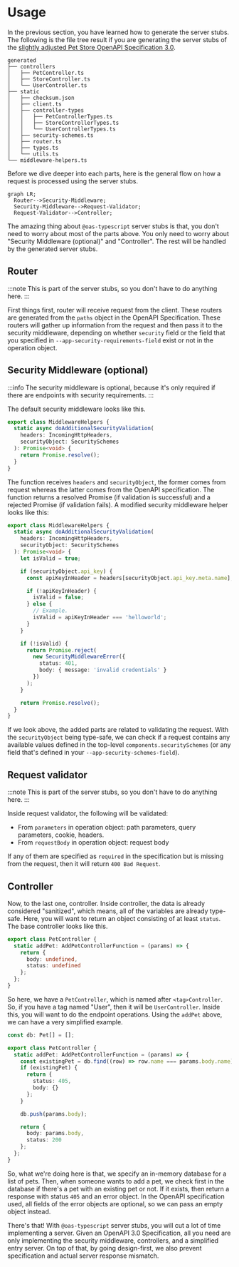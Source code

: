 ---
---

# Usage

In the previous section, you have learned how to generate the server stubs. The following is the file tree result if you are generating the server stubs of the [slightly adjusted Pet Store OpenAPI Specification 3.0](https://github.com/imballinst/oas-typescript/blob/main/packages/shared/src/openapi/api.json).

```
generated
├── controllers
│   ├── PetController.ts
│   ├── StoreController.ts
│   └── UserController.ts
├── static
│   ├── checksum.json
│   ├── client.ts
│   ├── controller-types
│   │   ├── PetControllerTypes.ts
│   │   ├── StoreControllerTypes.ts
│   │   └── UserControllerTypes.ts
│   ├── security-schemes.ts
│   ├── router.ts
│   ├── types.ts
│   └── utils.ts
└── middleware-helpers.ts
```

Before we dive deeper into each parts, here is the general flow on how a request is processed using the server stubs.

```mermaid
graph LR;
  Router-->Security-Middleware;
  Security-Middleware-->Request-Validator;
  Request-Validator-->Controller;
```

The amazing thing about `@oas-typescript` server stubs is that, you don't need to worry about most of the parts above. You only need to worry about "Security Middleware (optional)" and "Controller". The rest will be handled by the generated server stubs.

## Router

:::note
This is part of the server stubs, so you don't have to do anything here.
:::

First things first, router will receive request from the client. These routers are generated from the `paths` object in the OpenAPI Specification. These routers will gather up information from the request and then pass it to the security middleware, depending on whether `security` field or the field that you specified in `--app-security-requirements-field` exist or not in the operation object.

## Security Middleware (optional)

:::info
The security middleware is optional, because it's only required if there are endpoints with security requirements.
:::

The default security middleware looks like this.

<!--SNIPSTART middleware-helpers-vanilla-->

```ts
export class MiddlewareHelpers {
  static async doAdditionalSecurityValidation(
    headers: IncomingHttpHeaders,
    securityObject: SecuritySchemes
  ): Promise<void> {
    return Promise.resolve();
  }
}
```

<!--SNIPEND-->

The function receives `headers` and `securityObject`, the former comes from request whereas the latter comes from the OpenAPI specification. The function returns a resolved Promise (if validation is successful) and a rejected Promise (if validation fails). A modified security middleware helper looks like this:

<!--SNIPSTART middleware-helpers {"highlightedLines": "6-26"}-->

```ts {6-26}
export class MiddlewareHelpers {
  static async doAdditionalSecurityValidation(
    headers: IncomingHttpHeaders,
    securityObject: SecuritySchemes
  ): Promise<void> {
    let isValid = true;

    if (securityObject.api_key) {
      const apiKeyInHeader = headers[securityObject.api_key.meta.name];

      if (!apiKeyInHeader) {
        isValid = false;
      } else {
        // Example.
        isValid = apiKeyInHeader === 'helloworld';
      }
    }

    if (!isValid) {
      return Promise.reject(
        new SecurityMiddlewareError({
          status: 401,
          body: { message: 'invalid credentials' }
        })
      );
    }

    return Promise.resolve();
  }
}
```

<!--SNIPEND-->

If we look above, the added parts are related to validating the request. With the `securityObject` being type-safe, we can check if a request contains any available values defined in the top-level `components.securitySchemes` (or any field that's defined in your `--app-security-schemes-field`).

## Request validator

:::note
This is part of the server stubs, so you don't have to do anything here.
:::

Inside request validator, the following will be validated:

- From `parameters` in operation object: path parameters, query parameters, cookie, headers.
- From `requestBody` in operation object: request body

If any of them are specified as `required` in the specification but is missing from the request, then it will return `400 Bad Request`.

## Controller

Now, to the last one, controller. Inside controller, the data is already considered "sanitized", which means, all of the variables are already type-safe. Here, you will want to return an object consisting of at least `status`. The base controller looks like this.

```ts
export class PetController {
  static addPet: AddPetControllerFunction = (params) => {
    return {
      body: undefined,
      status: undefined
    };
  };
}
```

So here, we have a `PetController`, which is named after `<tag>Controller`. So, if you have a tag named "User", then it will be `UserController`. Inside this, you will want to do the endpoint operations. Using the `addPet` above, we can have a very simplified example.

```ts
const db: Pet[] = [];

export class PetController {
  static addPet: AddPetControllerFunction = (params) => {
    const existingPet = db.find((row) => row.name === params.body.name);
    if (existingPet) {
      return {
        status: 405,
        body: {}
      };
    }

    db.push(params.body);

    return {
      body: params.body,
      status: 200
    };
  };
}
```

So, what we're doing here is that, we specify an in-memory database for a list of pets. Then, when someone wants to add a pet, we check first in the database if there's a pet with an existing pet or not. If it exists, then return a response with status `405` and an error object. In the OpenAPI specification used, all fields of the error objects are optional, so we can pass an empty object instead.

There's that! With `@oas-typescript` server stubs, you will cut a lot of time implementing a server. Given an OpenAPI 3.0 Specification, all you need are only implementing the security middleware, controllers, and a simplified entry server. On top of that, by going design-first, we also prevent specification and actual server response mismatch.
